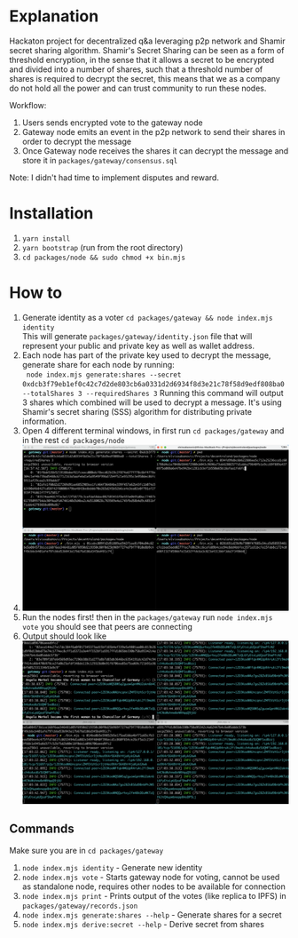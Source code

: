 # Explanation
Hackaton project for decentralized q&a leveraging p2p network and Shamir secret sharing algorithm.
Shamir's Secret Sharing can be seen as a form of threshold encryption, in the sense that it allows a secret to be encrypted and divided into a number of shares, such that a threshold number of shares is required to decrypt the secret,
this means that we as a company do not hold all the power and can trust community to run these nodes.

Workflow:
1. Users sends encrypted vote to the gateway node
2. Gateway node emits an event in the p2p network to send their shares in order to decrypt the message
3. Once Gateway node receives the shares it can decrypt the message and store it in `packages/gateway/consensus.sql`

Note: I didn't had time to implement disputes and reward.

# Installation
1. `yarn install`
2. `yarn bootstrap` (run from the root directory)
3. `cd packages/node && sudo chmod +x bin.mjs`

# How to
1. Generate identity as a voter `cd packages/gateway && node index.mjs identity`  
This will generate `packages/gateway/identity.json` file that will represent your public and private key as well as wallet address.
2. Each node has part of the private key used to decrypt the message, generate share for each node by running:  
` node index.mjs generate:shares --secret 0xdcb3f79eb1ef0c42c7d2de803cb6a0331d2d6934f8d3e21c78f58d9edf808ba0 --totalShares 3 --requiredShares 3`
Running this command will output 3 shares which combined will be used to decrypt a message. It's using Shamir's secret sharing (SSS) algorithm for distributing private information.
3. Open 4 different terminal windows, in first run `cd packages/gateway` and in the rest `cd packages/node`
4. ![Screenshot 2022-12-19 at 16.58.35.png](Screenshot%202022-12-19%20at%2016.58.35.png)
5. Run the nodes first! then in the `packages/gateway` run `node index.mjs vote` you should see that peers are connecting
6. Output should look like ![Screenshot 2022-12-19 at 17.03.46.png](Screenshot%202022-12-19%20at%2017.03.46.png)

## Commands
Make sure you are in `cd packages/gateway`

1. `node index.mjs identity` - Generate new identity
2. `node index.mjs vote` - Starts gateway node for voting, cannot be used as standalone node, requires other nodes to be available for connection
3. `node index.mjs print` - Prints output of the votes (like replica to IPFS) in `packages/gateway/records.json`
4. `node index.mjs generate:shares --help` - Generate shares for a secret
5. `node index.mjs derive:secret --help` - Derive secret from shares
